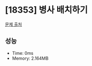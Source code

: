 # [18353] 병사 배치하기

[문제 출처](https://www.acmicpc.net/problem/18353)

## 성능

- Time: 0ms
- Memory: 2.164MB